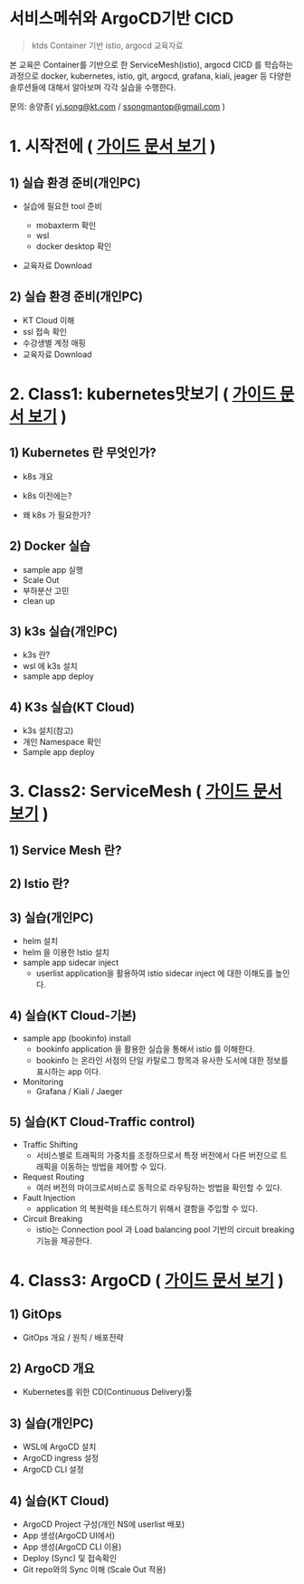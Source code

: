 

# 서비스메쉬와 ArgoCD기반 CICD

> ktds Container 기반 istio, argocd 교육자료

본 교육은 Container를 기반으로 한 ServiceMesh(istio), argocd CICD 를 학습하는 과정으로 docker, kubernetes, istio, git, argocd, grafana, kiali, jeager 등 다양한 솔루션들에 대해서 알아보며 각각 실습을 수행한다.

문의: 송양종( yj.song@kt.com / ssongmantop@gmail.com )








# 1. 시작전에 ( [가이드 문서 보기](./beforebegin/beforebegin.md) )  



## 1) 실습 환경 준비(개인PC)

- 실습에 필요한 tool 준비
  - mobaxterm 확인
  - wsl
  - docker desktop 확인

- 교육자료 Download



## 2) 실습 환경 준비(개인PC)

- KT Cloud 이해
- ssl 접속 확인
- 수강생별 계정 매핑
- 교육자료 Download






# 2. Class1: kubernetes맛보기 ( [가이드 문서 보기](./kubernetes/kubernetes.md) )  



## 1) Kubernetes 란 무엇인가?

- k8s 개요

- k8s 이전에는?

- 왜 k8s 가 필요한가?



## 2) Docker 실습

- sample app 실행
- Scale Out
- 부하분산 고민
- clean up



## 3) k3s 실습(개인PC)

- k3s 란?
- wsl 에 k3s 설치
- sample app deploy



## 4) K3s 실습(KT Cloud)

- k3s 설치(참고)
- 개인 Namespace 확인
- Sample app deploy







# 3. Class2: ServiceMesh ( [가이드 문서 보기](./istio/ServiceMesh.md) )  



## 1) Service Mesh 란?



## 2) Istio 란?



## 3) 실습(개인PC)

- helm 설치
- helm 을 이용한 Istio 설치
- sample app sidecar inject
  - userlist application을 활용하여 istio sidecar inject 에 대한 이해도를 높인다.



## 4) 실습(KT Cloud-기본)

- sample app (bookinfo) install
  - bookinfo application 을 활용한 실습을 통해서 istio 를 이해한다.
  - bookinfo 는 온라인 서점의 단일 카탈로그 항목과 유사한 도서에 대한 정보를 표시하는 app 이다.
- Monitoring
  - Grafana / Kiali / Jaeger



## 5) 실습(KT Cloud-Traffic control)

- Traffic Shifting
  - 서비스별로 트래픽의 가중치를 조정하므로서 특정 버전에서 다른 버전으로 트래픽을 이동하는 방법을 제어할 수 있다.
- Request Routing
  - 여러 버전의 마이크로서비스로 동적으로 라우팅하는 방법을 확인할 수 있다.
- Fault Injection
  - application 의 복원력을 테스트하기 위해서 결함을 주입할 수 있다.
- Circuit Breaking
  - istio는 Connection pool 과   Load balancing pool 기반의 circuit breaking 기능을 제공한다.







# 4. Class3: ArgoCD ( [가이드 문서 보기](./argocd/argocd.md) )  



## 1) GitOps

- GitOps 개요 / 원칙 / 배포전략



## 2) ArgoCD 개요

- Kubernetes를 위한 CD(Continuous Delivery)툴

  

## 3) 실습(개인PC)

- WSL에 ArgoCD 설치
- ArgoCD ingress 설정
- ArgoCD CLI 설정



## 4) 실습(KT Cloud)

- ArgoCD Project 구성(개인 NS에 userlist 배포)
- App 생성(ArgoCD UI에서)
- App 생성(ArgoCD CLI 이용)
- Deploy (Sync) 및 접속확인
- Git repo와의 Sync 이해 (Scale Out 적용) 







